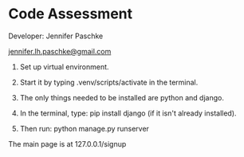 # Code Assessment

Developer: Jennifer Paschke

jennifer.lh.paschke@gmail.com

1. Set up virtual environment.

2. Start it by typing .venv/scripts/activate in the terminal.

3. The only things needed to be installed are python and django. 

4. In the terminal, type: pip install django (if it isn't already installed).

5. Then run: python manage.py runserver

The main page is at 127.0.0.1/signup
